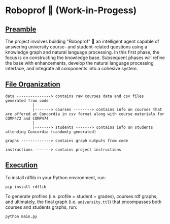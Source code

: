 # Roboprof :robot: (Work-in-Progess)


## [Preamble](#preamble-section)
The project involves building "Roboprof" :robot: an intelligent agent capable of answering university course- and student-related questions using a knowledge graph and natural language processing. In this first phase, the focus is on constructing the knowledge base. Subsequent phases will refine the base with enhancements, develop the natural language processing interface, and integrate all components into a cohesive system. 


## [File Organization](file-organization-section)
```
data ---------------> contains raw courses data and csv files generated from code
            |
            |-------> courses --------> contains info on courses that are offered at Concordia in csv format along with course materials for COMP472 and COMP474
            |
            |-------> students -------> contains info on students attending Concordia (randomly generated)
            
graphs -------------> contains graph outputs from code

instructions -------> contains project instructions
```

## [Execution](execution-section)
To install rdflib in your Python environment, run:
``` 
pip install rdflib
```

To generate profiles (i.e. profile = student + grades), courses rdf graphs, and ultimately, the final graph (i.e. `university.ttl`) that encompasses both courses and students graphs, run:
``` 
python main.py
```

